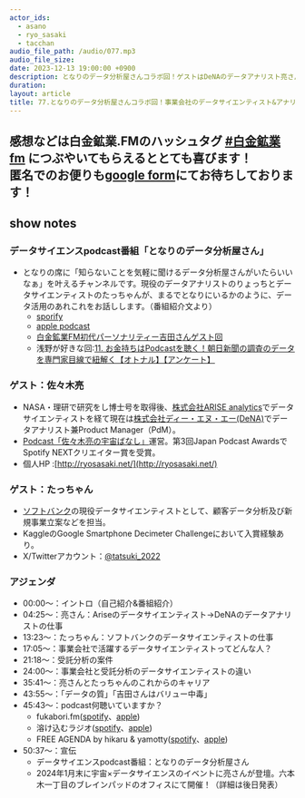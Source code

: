 ```yaml
---
actor_ids:
  - asano
  - ryo_sasaki
  - tacchan
audio_file_path: /audio/077.mp3
audio_file_size: 
date: 2023-12-13 19:00:00 +0900
description: となりのデータ分析屋さんコラボ回！ゲストはDeNAのデータアナリスト亮さんとソフトバンクのデータサイエンティストたっちゃん！
duration: 
layout: article
title: 77.となりのデータ分析屋さんコラボ回！事業会社のデータサイエンティスト&アナリストのキャリアについて(DeNA & ソフトバンク)
---
```

感想などは白金鉱業.FMのハッシュタグ [#白金鉱業fm](https://twitter.com/search?q=%23%E7%99%BD%E9%87%91%E9%89%B1%E6%A5%ADfm&src=typed_query) につぶやいてもらえるととても喜びます！  
匿名でのお便りも[google form](https://forms.gle/pRVNhjrhk8F88T228)にてお待ちしております！  
---

## show notes
### データサイエンスpodcast番組「となりのデータ分析屋さん」
   - となりの席に「知らないことを気軽に聞けるデータ分析屋さんがいたらいいなぁ」を叶えるチャンネルです。現役のデータアナリストのりょっちとデータサイエンティストのたっちゃんが、まるでとなりにいるかのように、データ活用のあれこれをお話しします。（番組紹介文より）
      - [sporify](https://open.spotify.com/show/0Gz5oreIawFvFbvRD13BQU)
      - [apple podcast](https://podcasts.apple.com/tw/podcast/%E3%81%A8%E3%81%AA%E3%82%8A%E3%81%AE%E3%83%87%E3%83%BC%E3%82%BF%E5%88%86%E6%9E%90%E5%B1%8B%E3%81%95%E3%82%93/id1679672794)
      - [白金鉱業FM初代パーソナリティー吉田さんゲスト回](https://podcasts.apple.com/tw/podcast/19-%E3%83%87%E3%83%BC%E3%82%BFpodcast%E3%81%AE%E7%A5%9E%E9%99%8D%E8%87%A8-%E6%B1%82%E3%82%81%E3%82%89%E3%82%8C%E3%82%8B%E3%83%87%E3%83%BC%E3%82%BF%E3%82%B5%E3%82%A4%E3%82%A8%E3%83%B3%E3%82%B9%E4%BA%BA%E6%9D%90%E3%81%AE10%E5%B9%B4%E5%A4%89%E5%8C%96-10x%F0%A0%AE%B7%E7%94%B0%E5%8B%87%E5%A4%AA-%E7%A7%91%E5%AD%A6%E7%B3%BB%E3%83%9D%E3%83%83%E3%83%89%E3%82%AD%E3%83%A3%E3%82%B9%E3%83%88%E3%81%AE%E6%97%A5/id1679672794?i=1000619359924)
      - 浅野が好きな回:[11. お金持ちはPodcastを聴く！朝日新聞の調査のデータを専門家目線で紐解く【オトナル】【アンケート】](https://podcasts.apple.com/tw/podcast/11-%E3%81%8A%E9%87%91%E6%8C%81%E3%81%A1%E3%81%AFpodcast%E3%82%92%E8%81%B4%E3%81%8F-%E6%9C%9D%E6%97%A5%E6%96%B0%E8%81%9E%E3%81%AE%E8%AA%BF%E6%9F%BB%E3%81%AE%E3%83%87%E3%83%BC%E3%82%BF%E3%82%92%E5%B0%82%E9%96%80%E5%AE%B6%E7%9B%AE%E7%B7%9A%E3%81%A7%E7%B4%90%E8%A7%A3%E3%81%8F-%E3%82%AA%E3%83%88%E3%83%8A%E3%83%AB-%E3%82%A2%E3%83%B3%E3%82%B1%E3%83%BC%E3%83%88/id1679672794?i=1000612473165)

### ゲスト：佐々木亮
   - NASA・理研で研究をし博士号を取得後、[株式会社ARISE analytics](https://www.ariseanalytics.com/)でデータサイエンティストを経て現在は[株式会社ディー・エヌ・エー(DeNA)](https://dena.com/jp/)でデータアナリスト兼Product Manager（PdM）。
   - [Podcast「佐々木亮の宇宙ばなし」](https://open.spotify.com/show/1L36EH14fS6dHgpBF58lkW)運営。第3回Japan Podcast AwardsでSpotify NEXTクリエイター賞を受賞。
   - 個人HP :[http://ryosasaki.net/](http://ryosasaki.net/)

### ゲスト：たっちゃん      
   - [ソフトバンク](https://group.softbank/)の現役データサイエンティストとして、顧客データ分析及び新規事業立案などを担当。
   - KaggleのGoogle Smartphone Decimeter Challengeにおいて入賞経験あり。
   - X/Twitterアカウント：[@tatsuki_2022](https://twitter.com/tatsuki_2022)

### アジェンダ
 - 00:00〜：イントロ（自己紹介&番組紹介）
 - 04:25〜：亮さん：Ariseのデータサイエンティスト→DeNAのデータアナリストの仕事
 - 13:23〜：たっちゃん：ソフトバンクのデータサイエンティストの仕事
 - 17:05〜：事業会社で活躍するデータサイエンティストってどんな人？
 - 21:18〜：受託分析の案件
 - 24:00〜：事業会社と受託分析のデータサイエンティストの違い
 - 35:41〜：亮さんとたっちゃんのこれからのキャリア
 - 43:55〜：「データの質」「吉田さんはバリュー中毒」
 - 45:43〜：podcast何聴いていますか？
   - fukabori.fm([spotify](https://open.spotify.com/show/2gEI6bMbrBhXnpi6AVs8qp)、[apple](https://podcasts.apple.com/jp/podcast/fukabori-fm/id1388826609))
   - 溶け込むラジオ([spotify](https://open.spotify.com/show/2cM4nkI88ySjFBUfQK9U74)、[apple](https://podcasts.apple.com/jp/podcast/%E6%BA%B6%E3%81%91%E8%BE%BC%E3%82%80%E3%83%A9%E3%82%B8%E3%82%AA-tokecom-radio/id1696073482?uo=2))
   - FREE AGENDA by hikaru & yamotty([spotify](https://open.spotify.com/show/4PhA1zRUA72OHGPtyImz3Q)、[apple](https://podcasts.apple.com/jp/podcast/free-agenda-by-hikaru-yamotty/id1501550216))
 - 50:37〜：宣伝
   - データサイエンスpodcast番組：となりのデータ分析屋さん
   - 2024年1月末に宇宙×データサイエンスのイベントに亮さんが登壇。六本木一丁目のブレインパッドのオフィスにて開催！（詳細は後日発表）
